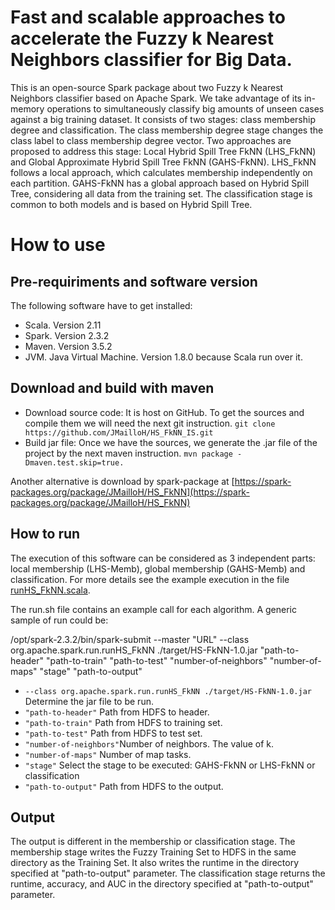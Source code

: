 # Fast and scalable approaches to accelerate the Fuzzy k Nearest Neighbors classifier for Big Data.

This is an open-source Spark package about two Fuzzy k Nearest Neighbors classifier based on Apache Spark. We take advantage of its in-memory operations to simultaneously classify big amounts of unseen cases against a big training dataset. It consists of two stages: class membership degree and classification. The class membership degree stage changes the class label to class membership degree vector. Two approaches are proposed to address this stage: Local Hybrid Spill Tree FkNN (LHS_FkNN) and Global Approximate Hybrid Spill Tree FkNN (GAHS-FkNN). LHS_FkNN follows a local approach, which calculates membership independently on each partition. GAHS-FkNN has a global approach based on Hybrid Spill Tree, considering all data from the training set. The classification stage is common to both models and is based on Hybrid Spill Tree.

# How to use

## Pre-requiriments and software version
The following software have to get installed:
- Scala. Version 2.11
- Spark. Version 2.3.2
- Maven. Version 3.5.2
- JVM. Java Virtual Machine. Version 1.8.0 because Scala run over it.

## Download and build with maven
- Download source code: It is host on GitHub. To get the sources and compile them we will need the next git instruction.
```git clone https://github.com/JMailloH/HS_FkNN_IS.git ```
- Build jar file: Once we have the sources, we generate the .jar file of the project by the next maven instruction.
```mvn package -Dmaven.test.skip=true. ```

Another alternative is download by spark-package at [https://spark-packages.org/package/JMailloH/HS_FkNN](https://spark-packages.org/package/JMailloH/HS_FkNN)


## How to run

The execution of this software can be considered as 3 independent parts: local membership (LHS-Memb), global membership (GAHS-Memb) and classification. For more details see the example execution in the file [runHS_FkNN.scala](https://github.com/JMailloH/HS_FkNN/tree/master/src/main/scala/run/runHS_FkNN.scala).

The run.sh file contains an example call for each algorithm. A generic sample of run could be: 

/opt/spark-2.3.2/bin/spark-submit --master "URL" --class org.apache.spark.run.runHS_FkNN ./target/HS-FkNN-1.0.jar "path-to-header" "path-to-train" "path-to-test" "number-of-neighbors" "number-of-maps" "stage" "path-to-output"

- ```--class org.apache.spark.run.runHS_FkNN ./target/HS-FkNN-1.0.jar``` Determine the jar file to be run.
- ```"path-to-header"``` Path from HDFS to header.
- ```"path-to-train"``` Path from HDFS to training set.
- ```"path-to-test"``` Path from HDFS to test set.
- ```"number-of-neighbors"```Number of neighbors. The value of k.
- ```"number-of-maps"``` Number of map tasks.
- ```"stage"``` Select the stage to be executed: GAHS-FkNN or LHS-FkNN or classification
- ```"path-to-output"``` Path from HDFS to the output.

## Output

The output is different in the membership or classification stage. The membership stage writes the Fuzzy Training Set to HDFS in the same directory as the Training Set. It also writes the runtime in the directory specified at "path-to-output" parameter. The classification stage returns the runtime, accuracy, and AUC in the directory specified at "path-to-output" parameter.
